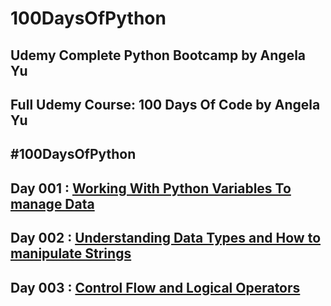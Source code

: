# 100DaysOfPython
## Udemy Complete Python Bootcamp by Angela Yu
## Full Udemy Course: 100 Days Of Code by Angela Yu
## #100DaysOfPython


## Day 001 : [ Working With Python Variables To manage Data ](https://github.com/pseudovicky/100DaysOfPython/tree/main/Day%20001%20-%20Beginner%20-%20Working%20With%20Variables%20In%20Python%20to%20Manage%20Data)
## Day 002 : [ Understanding Data Types and How to manipulate Strings ](https://github.com/pseudovicky/100DaysOfPython/tree/main/Day%20002%20-%20Beginner%20-%20Understanding%20Data%20Types%20and%20How%20to%20manipulate%20Strings)
## Day 003 : [ Control Flow and Logical Operators ](https://github.com/pseudovicky/100DaysOfPython/tree/main/Day%20003%20-%20Beginner%20-%20Control%20Flow%20and%20Logical%20Operators)
